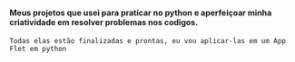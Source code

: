 <h4>Meus projetos que usei para pratícar no python e aperfeiçoar minha criatividade em resolver problemas nos codigos.</h4>
<code>Todas elas estão finalizadas e prontas, eu vou aplicar-las em um App Flet em python</code>
